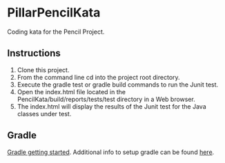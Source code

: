 # PillarPencilKata
Coding kata for the Pencil Project.

## Instructions
1. Clone this project.
2. From the command line cd into the project root directory.
3. Execute the gradle test or gradle build commands to run the Junit test.
4. Open the index.html file located in the PencilKata/build/reports/tests/test directory in a Web browser.
5. The index.html will display the results of the Junit test for the Java classes under test.

## Gradle
[Gradle getting started](https://docs.gradle.org/current/userguide/getting_started.html).
Additional info to setup gradle can be found [here](https://guides.gradle.org/building-java-applications/).